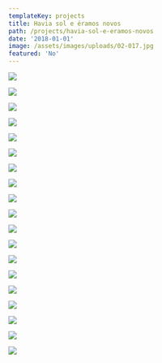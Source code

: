 ```yaml
---
templateKey: projects
title: Havia sol e éramos novos
path: /projects/havia-sol-e-eramos-novos
date: '2018-01-01'
image: /assets/images/uploads/02-017.jpg
featured: 'No'
---
```

![](/assets/images/uploads/02-01.jpg)

![](/assets/images/uploads/02-02.jpg)

![](/assets/images/uploads/02-03.jpg)

![](/assets/images/uploads/02-04.jpg)

![](/assets/images/uploads/02-05.jpg)

![](/assets/images/uploads/02-06.jpg)

![](/assets/images/uploads/02-07.jpg)

![](/assets/images/uploads/02-08.jpg)

![](/assets/images/uploads/02-09.jpg)

![](/assets/images/uploads/02-010.jpg)

![](/assets/images/uploads/02-012.jpg)

![](/assets/images/uploads/02-013.jpg)

![](/assets/images/uploads/02-014.jpg)

![](/assets/images/uploads/02-015.jpg)

![](/assets/images/uploads/02-016.jpg)

![](/assets/images/uploads/02-017.jpg)

![](/assets/images/uploads/02-018.jpg)

![](/assets/images/uploads/02-019.jpg)

![](/assets/images/uploads/02-020.jpg)
